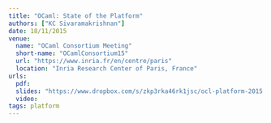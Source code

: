 ```yaml
---
title: "OCaml: State of the Platform"
authors: ["KC Sivaramakrishnan"]
date: 18/11/2015
venue:
  name: "OCaml Consortium Meeting"
  short-name: "OCamlConsortium15"
  url: "https://www.inria.fr/en/centre/paris"
  location: "Inria Research Center of Paris, France"
urls:
  pdf:
  slides: "https://www.dropbox.com/s/zkp3rka46rk1jsc/ocl-platform-2015.pdf?dl=0"
  video:
tags: platform
---
```

